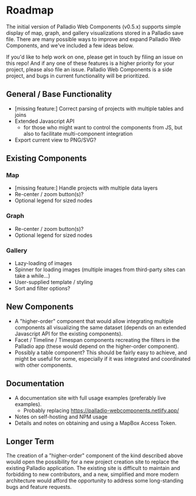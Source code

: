 # Roadmap

The initial version of Palladio Web Components (v0.5.x) supports simple display of map, graph, and gallery visualizations stored in a Palladio save file. There are many possible ways to improve and expand Palladio Web Components, and we've included a few ideas below.

If you'd like to help work on one, please get in touch by filing an issue on this repo! And if any one of these features is a higher priority for your project, please also file an issue. Palladio Web Components is a side project, and bugs in current functionality will be prioritized.

## General / Base Functionality

- [missing feature:] Correct parsing of projects with multiple tables and joins
- Extended Javascript API
  - for those who might want to control the components from JS, but also to facilitate multi-component integration
- Export current view to PNG/SVG?

## Existing Components

### Map

- [missing feature:] Handle projects with multiple data layers
- Re-center / zoom button(s)?
- Optional legend for sized nodes

### Graph

- Re-center / zoom button(s)?
- Optional legend for sized nodes

### Gallery

- Lazy-loading of images
- Spinner for loading images (multiple images from third-party sites can take a while...)
- User-supplied template / styling
- Sort and filter options?

## New Components

- A "higher-order" component that would allow integrating multiple components all visualizing the same dataset (depends on an extended Javascript API for the existing components).
- Facet / Timeline / Timespan components recreating the filters in the Palladio app (these would depend on the higher-order component).
- Possibly a table component? This should be fairly easy to achieve, and might be useful for some, especially if it was integrated and coordinated with other components.

## Documentation

- A documentation site with full usage examples (preferably live examples).
  - Probably replacing https://palladio-webcomponents.netlify.app/
- Notes on self-hosting and NPM usage
- Details and notes on obtaining and using a MapBox Access Token.

## Longer Term

The creation of a "higher-order" component of the kind described above would open the possibility for a new project creation site to replace the existing Palladio application. The existing site is difficult to maintain and forbidding to new contributors, and a new, simplified and more modern architecture would afford the opportunity to address some long-standing bugs and feature requests.
